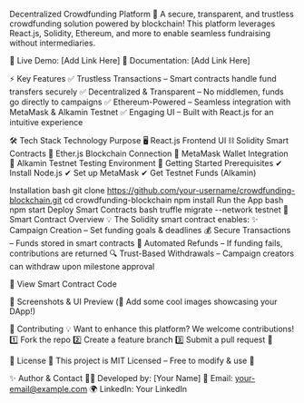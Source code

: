 Decentralized Crowdfunding Platform 🚀
A secure, transparent, and trustless crowdfunding solution powered by blockchain! This platform leverages React.js, Solidity, Ethereum, and more to enable seamless fundraising without intermediaries.

🔗 Live Demo: [Add Link Here] 📖 Documentation: [Add Link Here]

⚡ Key Features
✅ Trustless Transactions – Smart contracts handle fund transfers securely ✅ Decentralized & Transparent – No middlemen, funds go directly to campaigns ✅ Ethereum-Powered – Seamless integration with MetaMask & Alkamin Testnet ✅ Engaging UI – Built with React.js for an intuitive experience

🛠 Tech Stack
Technology	Purpose
🖥 React.js	Frontend UI
⛓ Solidity	Smart Contracts
🔌 Ether.js	Blockchain Connection
🏦 MetaMask	Wallet Integration
📡 Alkamin Testnet	Testing Environment
🚀 Getting Started
Prerequisites
✔ Install Node.js ✔ Set up MetaMask ✔ Get Testnet Funds (Alkamin)

Installation
bash
git clone https://github.com/your-username/crowdfunding-blockchain.git
cd crowdfunding-blockchain
npm install
Run the App
bash
npm start
Deploy Smart Contracts
bash
truffle migrate --network testnet
📜 Smart Contract Overview
💡 The Solidity smart contract enables: ✨ Campaign Creation – Set funding goals & deadlines 💰 Secure Transactions – Funds stored in smart contracts 🔄 Automated Refunds – If funding fails, contributions are returned 🔍 Trust-Based Withdrawals – Campaign creators can withdraw upon milestone approval

📖 View Smart Contract Code

🎨 Screenshots & UI Preview
(📌 Add some cool images showcasing your DApp!)

🤝 Contributing
💡 Want to enhance this platform? We welcome contributions! 1️⃣ Fork the repo 2️⃣ Create a feature branch 3️⃣ Submit a pull request 🎉

📄 License
🔏 This project is MIT Licensed – Free to modify & use 🚀

✨ Author & Contact
👨‍💻 Developed by: [Your Name] 📧 Email: your-email@example.com 🌍 LinkedIn: Your LinkedIn
